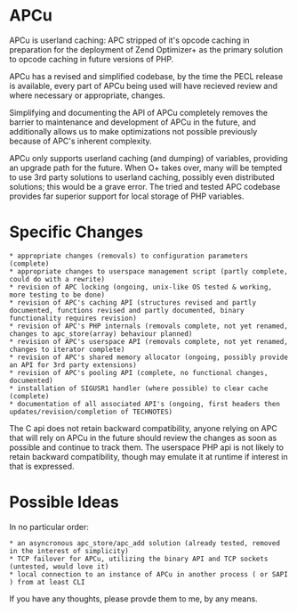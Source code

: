 
APCu
====

APCu is userland caching: APC stripped of it's opcode caching in preparation for the deployment of Zend Optimizer+ as the primary solution to opcode caching in future versions of PHP.

APCu has a revised and simplified codebase, by the time the PECL release is available, every part of APCu being used will have recieved review and where necessary or appropriate, changes.

Simplifying and documenting the API of APCu completely removes the barrier to maintenance and development of APCu in the future, and additionally allows us to make optimizations not possible previously because of APC's inherent complexity.

APCu only supports userland caching (and dumping) of variables, providing an upgrade path for the future. When O+ takes over, many will be tempted to use 3rd party solutions to userland caching, possibly even distributed solutions; this would be a grave error. The tried and tested APC codebase provides far superior support for local storage of PHP variables.

Specific Changes
================

    * appropriate changes (removals) to configuration parameters (complete)
    * appropriate changes to userspace management script (partly complete, could do with a rewrite)
	* revision of APC locking (ongoing, unix-like OS tested & working, more testing to be done)
    * revision of APC's caching API (structures revised and partly documented, functions revised and partly documented, binary functionality requires revision)
    * revision of APC's PHP internals (removals complete, not yet renamed, changes to apc_store(array) behaviour planned)
    * revision of APC's userspace API (removals complete, not yet renamed, changes to iterator complete)
    * revision of APC's shared memory allocator (ongoing, possibly provide an API for 3rd party extensions)
    * revision of APC's pooling API (complete, no functional changes, documented)
    * installation of SIGUSR1 handler (where possible) to clear cache (complete)
    * documentation of all associated API's (ongoing, first headers then updates/revision/completion of TECHNOTES)

The C api does not retain backward compatibility, anyone relying on APC that will rely on APCu in the future should review the changes as soon as possible and continue to track them.
The userspace PHP api is not likely to retain backward compatibility, though may emulate it at runtime if interest in that is expressed.

Possible Ideas
==============

In no particular order:

	* an asyncronous apc_store/apc_add solution (already tested, removed in the interest of simplicity)
	* TCP failover for APCu, utilizing the binary API and TCP sockets (untested, would love it)
    * local connection to an instance of APCu in another process ( or SAPI ) from at least CLI

If you have any thoughts, please provde them to me, by any means.
